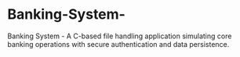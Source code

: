# Banking-System-
Banking System - A C-based file handling application simulating core banking operations with secure authentication and data persistence.
